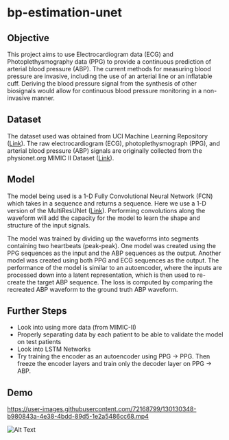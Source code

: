 # bp-estimation-unet
 
## Objective
This project aims to use Electrocardiogram data (ECG) and Photoplethysmography data (PPG) to provide a continuous prediction of arterial blood pressure (ABP). The current methods for measuring blood pressure are invasive, including the use of an arterial line or an inflatable cuff. Deriving the blood pressure signal from the synthesis of other biosignals would allow for continuous blood pressure monitoring in a non-invasive manner.

## Dataset
The dataset used was obtained from UCI Machine Learning Repository (<a href="https://archive.ics.uci.edu/ml/datasets/Cuff-Less+Blood+Pressure+Estimation">Link</a>). The raw electrocardiogram (ECG), photoplethysmograph (PPG), and arterial blood pressure (ABP) signals are originally collected from the physionet.org MIMIC II Dataset (<a href="https://archive.physionet.org/physiobank/database/mimic2wdb/matched/">Link</a>). 

## Model
The model being used is a 1-D Fully Convolutional Neural Network (FCN) which takes in a sequence and returns a sequence. Here we use a 1-D version of the MultiResUNet (<a href="https://github.com/nibtehaz/MultiResUNet">Link</a>). Performing convolutions along the waveform will add the capacity for the model to learn the shape and structure of the input signals. 

The model was trained by dividing up the waveforms into segments containing two heartbeats (peak-peak). One model was created using the PPG sequences as the input and the ABP sequences as the output. Another model was created using both PPG and ECG sequences as the output. The performance of the model is similar to an autoencoder, where the inputs are processed down into a latent representation, which is then used to re-create the target ABP sequence. The loss is computed by comparing the recreated ABP waveform to the ground truth ABP waveform.

## Further Steps

- Look into using more data (from MIMIC-II)
- Properly separating data by each patient to be able to validate the model on test patients
- Look into LSTM Networks
- Try training the encoder as an autoencoder using PPG -> PPG. Then freeze the encoder layers and train only the decoder layer on PPG -> ABP.

## Demo

https://user-images.githubusercontent.com/72168799/130130348-b980843a-4e38-4bdd-89d5-1e2a5486cc68.mp4

![Alt Text](https://media.giphy.com/media/vFKqnCdLPNOKc/giphy.gif)
